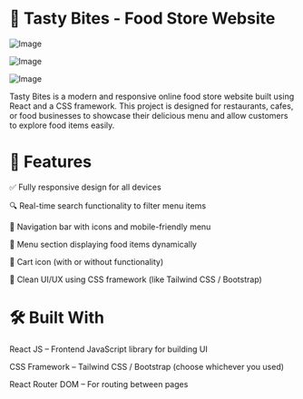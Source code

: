# 🍔 Tasty Bites - Food Store Website
![Image](https://github.com/user-attachments/assets/2553843d-bff3-47f5-840d-de107229e520)

![Image](https://github.com/user-attachments/assets/f1b487d0-e726-4062-a2d4-6af437bfe8e4)

![Image](https://github.com/user-attachments/assets/abdb8cac-d26b-47b8-a4b9-850c7d18d661)

Tasty Bites is a modern and responsive online food store website built using React and a CSS framework. This project is designed for restaurants, cafes, or food businesses to showcase their delicious menu and allow customers to explore food items easily.
# 📌 Features

✅ Fully responsive design for all devices

🔍 Real-time search functionality to filter menu items

🧭 Navigation bar with icons and mobile-friendly menu

🍕 Menu section displaying food items dynamically

🛒 Cart icon (with or without functionality)

🎨 Clean UI/UX using CSS framework (like Tailwind CSS / Bootstrap)
# 🛠️ Built With

React JS – Frontend JavaScript library for building UI

CSS Framework – Tailwind CSS / Bootstrap (choose whichever you used)

React Router DOM – For routing between pages
